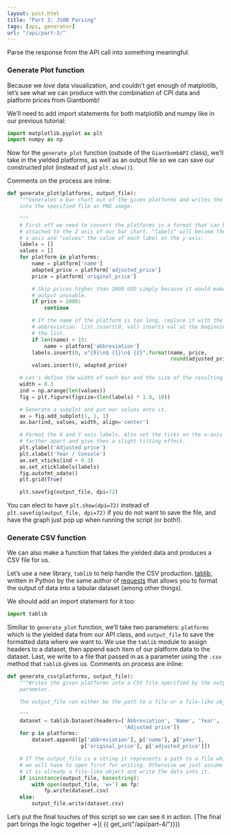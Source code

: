 ```yaml
---
layout: post.html
title: "Part 3: JSON Parsing"
tags: [api, generator]
url: "/api/part-3/"
---
```


Parse the response from the API call into something meaningful.

### Generate Plot function

Because we _love_ data visualization, and couldn’t get enough of matplotlib, let’s see what we can produce with the combination of CPI data and platform prices from Giantbomb!

We’ll need to add import statements for both matplotlib and numpy like in our previous tutorial:

```python
import matplotlib.pyplot as plt
import numpy as np
```

Now for the `generate_plot` function (outside of the `GiantbombAPI` class), we’ll take in the yielded platforms, as well as an output file so we can save our constructed plot (instead of just `plt.show()`).

Comments on the process are inline:

```python
def generate_plot(platforms, output_file):
    """Generates a bar chart out of the given platforms and writes the output
    into the specified file as PNG image.

    """
    # First off we need to convert the platforms in a format that can be
    # attached to the 2 axis of our bar chart. "labels" will become the
    # x-axis and "values" the value of each label on the y-axis:
    labels = []
    values = []
    for platform in platforms:
        name = platform['name']
        adapted_price = platform['adjusted_price']
        price = platform['original_price']

        # Skip prices higher than 2000 USD simply because it would make the
        # output unusable.
        if price > 2000:
            continue

        # If the name of the platform is too long, replace it with the
        # abbreviation. list.insert(0, val) inserts val at the beginning of
        # the list.
        if len(name) > 15:
            name = platform['abbreviation']
        labels.insert(0, u"{0}\n$ {1}\n$ {2}".format(name, price,
                                                     round(adjusted_price, 2)))
        values.insert(0, adapted_price)

    # Let's define the width of each bar and the size of the resulting graph.
    width = 0.3
    ind = np.arange(len(values))
    fig = plt.figure(figsize=(len(labels) * 1.8, 10))

    # Generate a subplot and put our values onto it.
    ax = fig.add_subplot(1, 1, 1)
    ax.bar(ind, values, width, align='center')

    # Format the X and Y axis labels. Also set the ticks on the x-axis slightly
    # farther apart and give then a slight tilting effect.
    plt.ylabel('Adjusted price')
    plt.xlabel('Year / Console')
    ax.set_xticks(ind + 0.3)
    ax.set_xticklabels(labels)
    fig.autofmt_xdate()
    plt.grid(True)

    plt.savefig(output_file, dpi=72)
```

You can elect to have `plt.show(dpi=72)` instead of `plt.savefig(output_file, dpi=72)` if you do not want to save the file, and have the graph just pop up when running the script (or both!).

### Generate CSV function

We can also make a function that takes the yielded data and produces a CSV file for us.

Let’s use a new library, `tablib` to help handle the CSV production.  [tablib](http://docs.python-tablib.org/en/latest/), written in Python by the same author of [requests](http://twitter.com/kennethreitz) that allows you to format the output of data into a tabular dataset (among other things).

We should add an import statement for it too:

```python
import tablib
```

Similiar to `generate_plot` function, we’ll take two parameters: `platforms` which is the yielded data from our API class, and `output_file` to save the formatted data where we want to. We use the `tablib` module to assign headers to a dataset, then append each item of our platform data to the dataset. Last, we write to a file that passed in as a parameter using the `.csv` method that `tablib` gives us. Comments on process are inline:

```python
def generate_csv(platforms, output_file):
    """Writes the given platforms into a CSV file specified by the output_file
    parameter.

    The output_file can either be the path to a file or a file-like object.

    """
    dataset = tablib.Dataset(headers=['Abbreviation', 'Name', 'Year', 'Price',
                                      'Adjusted price'])
    for p in platforms:
        dataset.append([p['abbreviation'], p['name'], p['year'],
                        p['original_price'], p['adjusted_price']])

    # If the output_file is a string it represents a path to a file which
    # we will have to open first for writing. Otherwise we just assume that
    # it is already a file-like object and write the data into it.
    if isinstance(output_file, basestring):
        with open(output_file, 'w+') as fp:
            fp.write(dataset.csv)
    else:
        output_file.write(dataset.csv)
```

Let’s put the final touches of this script so we can see it in action. [The final part brings the logic together &rarr;]( {{ get_url("/api/part-4/")}})